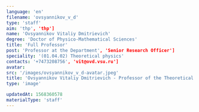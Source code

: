 ```yaml
---
language: 'en'
filename: 'ovsyannikov_v_d'
type: 'staff'
aim: 'thp', 'thp']
name: 'Ovsyannikov Vitaliy Dmitrievich'
degree: 'Doctor of Physico-Mathematical Sciences'
title: 'Full Professor'
post: 'Professor at the Department', 'Senior Research Officer']
speciality: '(01.04.02) Theoretical physics'
contacts: '+7473208756', 'vit@ovd.vsu.ru']
avatar:
src: '/images/ovsyannikov_v_d-avatar.jpeg'
title: 'Ovsyannikov Vitaliy Dmitrievich - Professor of the Theoretical physics Department'
type: 'image'

updatedAt: 1568360578
materialType: 'staff'
---
```



